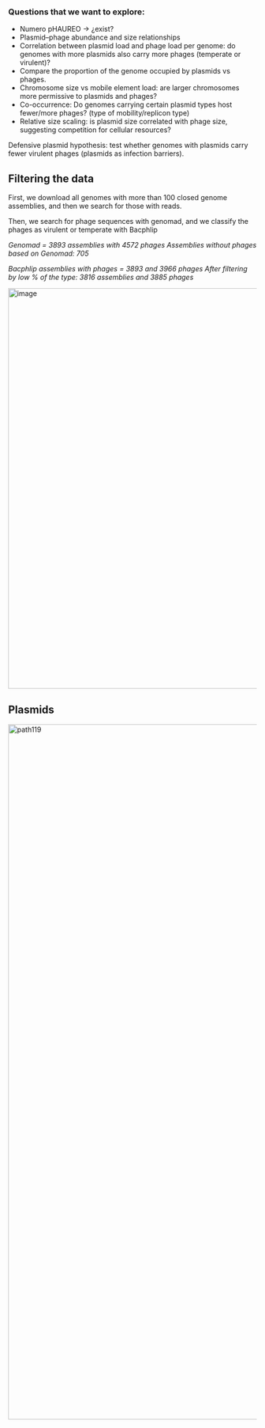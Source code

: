 ### Questions that we want to explore:


  - Numero pHAUREO -> ¿exist?
  - Plasmid–phage abundance and size relationships
  - Correlation between plasmid load and phage load per genome: do genomes with more plasmids also carry more phages (temperate or virulent)?
  - Compare the proportion of the genome occupied by plasmids vs phages.
  - Chromosome size vs mobile element load: are larger chromosomes more permissive to plasmids and phages?
  - Co-occurrence: Do genomes carrying certain plasmid types host fewer/more phages? (type of mobility/replicon type)
  - Relative size scaling: is plasmid size correlated with phage size, suggesting competition for cellular resources?

Defensive plasmid hypothesis: test whether genomes with plasmids carry fewer virulent phages (plasmids as infection barriers).



## Filtering the data

First, we download all genomes with more than 100 closed genome assemblies, and then we search for those with reads. 

Then, we search for phage sequences with genomad, and we classify the phages as virulent or temperate with Bacphlip


*Genomad = 3893 assemblies with 4572 phages*
*Assemblies without phages based on Genomad: 705*


*Bacphlip assemblies with phages = 3893 and 3966 phages*
*After filtering by low % of the type: 3816 assemblies and 3885 phages*


<img width="886" height="810" alt="image" src="https://github.com/user-attachments/assets/cabef22e-19a3-4b11-bf31-f53a4aedeb27" />



## Plasmids

<img width="3449" height="1406" alt="path119" src="https://github.com/user-attachments/assets/198e500f-8674-4505-bb63-c66915b3834a" />
